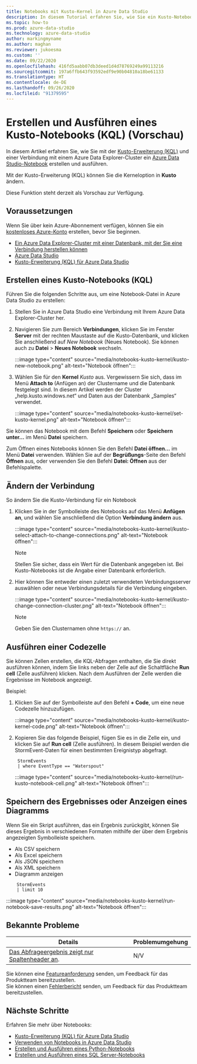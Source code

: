 ```yaml
---
title: Notebooks mit Kusto-Kernel in Azure Data Studio
description: In diesem Tutorial erfahren Sie, wie Sie ein Kusto-Notebook erstellen und ausführen.
ms.topic: how-to
ms.prod: azure-data-studio
ms.technology: azure-data-studio
author: markingmyname
ms.author: maghan
ms.reviewer: jukoesma
ms.custom: ''
ms.date: 09/22/2020
ms.openlocfilehash: 416fd5aabb07db3deed1d4d78769249a99113216
ms.sourcegitcommit: 197a6ffb643f93592edf9e90b04810a18be61133
ms.translationtype: HT
ms.contentlocale: de-DE
ms.lasthandoff: 09/26/2020
ms.locfileid: "91379595"
---
```

# <a name="create-and-run-a-kusto-kql-notebook-preview"></a>Erstellen und Ausführen eines Kusto-Notebooks (KQL) (Vorschau)

In diesem Artikel erfahren Sie, wie Sie mit der [Kusto-Erweiterung (KQL)](../extensions/kusto-extension.md) und einer Verbindung mit einem Azure Data Explorer-Cluster ein [Azure Data Studio-Notebook](./notebooks-guidance.md) erstellen und ausführen.

Mit der Kusto-Erweiterung (KQL) können Sie die Kerneloption in **Kusto** ändern.

Diese Funktion steht derzeit als Vorschau zur Verfügung.

## <a name="prerequisites"></a>Voraussetzungen

Wenn Sie über kein Azure-Abonnement verfügen, können Sie ein [kostenloses Azure-Konto](https://azure.microsoft.com/free/) erstellen, bevor Sie beginnen.

- [Ein Azure Data Explorer-Cluster mit einer Datenbank, mit der Sie eine Verbindung herstellen können](https://docs.microsoft.com/azure/data-explorer/create-cluster-database-portal)
- [Azure Data Studio](../download-azure-data-studio.md)
- [Kusto-Erweiterung (KQL) für Azure Data Studio](../extensions/kusto-extension.md)

## <a name="create-a-kusto-kql-notebook"></a>Erstellen eines Kusto-Notebooks (KQL)

Führen Sie die folgenden Schritte aus, um eine Notebook-Datei in Azure Data Studio zu erstellen:

1. Stellen Sie in Azure Data Studio eine Verbindung mit Ihrem Azure Data Explorer-Cluster her.

2. Navigieren Sie zum Bereich **Verbindungen**, klicken Sie im Fenster **Server** mit der rechten Maustaste auf die Kusto-Datenbank, und klicken Sie anschließend auf *New Notebook* (Neues Notebook). Sie können auch zu **Datei** > **Neues Notebook** wechseln.

   :::image type="content" source="media/notebooks-kusto-kernel/kusto-new-notebook.png" alt-text="Notebook öffnen":::

3. Wählen Sie für den **Kernel** *Kusto* aus. Vergewissern Sie sich, dass im Menü **Attach to** (Anfügen an) der Clustername und die Datenbank festgelegt sind. In diesem Artikel werden der Cluster „help.kusto.windows.net“ und Daten aus der Datenbank „Samples“ verwendet.

   :::image type="content" source="media/notebooks-kusto-kernel/set-kusto-kernel.png" alt-text="Notebook öffnen":::

Sie können das Notebook mit dem Befehl **Speichern** oder **Speichern unter...** im Menü **Datei** speichern.

Zum Öffnen eines Notebooks können Sie den Befehl **Datei öffnen...** im Menü **Datei** verwenden. Wählen Sie auf der **Begrüßungs**-Seite den Befehl **Öffnen** aus, oder verwenden Sie den Befehl **Datei: Öffnen** aus der Befehlspalette.

## <a name="change-the-connection"></a>Ändern der Verbindung

So ändern Sie die Kusto-Verbindung für ein Notebook

1. Klicken Sie in der Symbolleiste des Notebooks auf das Menü **Anfügen an**, und wählen Sie anschließend die Option **Verbindung ändern** aus.

   :::image type="content" source="media/notebooks-kusto-kernel/kusto-select-attach-to-change-connections.png" alt-text="Notebook öffnen":::

   > [!Note]
   > Stellen Sie sicher, dass ein Wert für die Datenbank angegeben ist. Bei Kusto-Notebooks ist die Angabe einer Datenbank erforderlich.

2. Hier können Sie entweder einen zuletzt verwendeten Verbindungsserver auswählen oder neue Verbindungsdetails für die Verbindung eingeben.

   :::image type="content" source="media/notebooks-kusto-kernel/kusto-change-connection-cluster.png" alt-text="Notebook öffnen":::

   > [!Note]
   > Geben Sie den Clusternamen ohne `https://` an.

## <a name="run-a-code-cell"></a>Ausführen einer Codezelle

Sie können Zellen erstellen, die KQL-Abfragen enthalten, die Sie direkt ausführen können, indem Sie links neben der Zelle auf die Schaltfläche **Run cell** (Zelle ausführen) klicken. Nach dem Ausführen der Zelle werden die Ergebnisse im Notebook angezeigt.

Beispiel:

1. Klicken Sie auf der Symbolleiste auf den Befehl **+ Code**, um eine neue Codezelle hinzuzufügen.

   :::image type="content" source="media/notebooks-kusto-kernel/kusto-kernel-code.png" alt-text="Notebook öffnen":::

2. Kopieren Sie das folgende Beispiel, fügen Sie es in die Zelle ein, und klicken Sie auf **Run cell** (Zelle ausführen). In diesem Beispiel werden die StormEvent-Daten für einen bestimmten Ereignistyp abgefragt.

   ```kusto
    StormEvents
    | where EventType == "Waterspout"
   ```

   :::image type="content" source="media/notebooks-kusto-kernel/run-kusto-notebook-cell.png" alt-text="Notebook öffnen":::

## <a name="save-the-result-or-show-chart"></a>Speichern des Ergebnisses oder Anzeigen eines Diagramms

Wenn Sie ein Skript ausführen, das ein Ergebnis zurückgibt, können Sie dieses Ergebnis in verschiedenen Formaten mithilfe der über dem Ergebnis angezeigten Symbolleiste speichern.

- Als CSV speichern
- Als Excel speichern
- Als JSON speichern
- Als XML speichern
- Diagramm anzeigen

```kusto
    StormEvents
    | limit 10
```

:::image type="content" source="media/notebooks-kusto-kernel/run-notebook-save-results.png" alt-text="Notebook öffnen":::

## <a name="known-issues"></a>Bekannte Probleme

| Details | Problemumgehung |
|---------|------------|
| [Das Abfrageergebnis zeigt nur Spaltenheader an](https://github.com/microsoft/azuredatastudio/issues/12565). | N/V |

Sie können eine [Featureanforderung](https://github.com/microsoft/azuredatastudio/issues/new?assignees=&labels=&template=feature_request.md&title=) senden, um Feedback für das Produktteam bereitzustellen.  
Sie können einen [Fehlerbericht](https://github.com/microsoft/azuredatastudio/issues/new?assignees=&labels=&template=bug_report.md&title=) senden, um Feedback für das Produktteam bereitzustellen.

## <a name="next-steps"></a>Nächste Schritte

Erfahren Sie mehr über Notebooks:

- [Kusto-Erweiterung (KQL) für Azure Data Studio](../extensions/kusto-extension.md)
- [Verwenden von Notebooks in Azure Data Studio](../notebooks-guidance.md)
- [Erstellen und Ausführen eines Python-Notebooks](../notebooks-tutorial-python-kernel.md)
- [Erstellen und Ausführen eines SQL Server-Notebooks](../notebooks-tutorial-sql-kernel.md)

